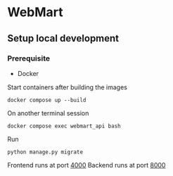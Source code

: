 # WebMart

## Setup local development

### Prerequisite 
- Docker

Start containers after building the images
```
docker compose up --build
```
On another terminal session
```
docker compose exec webmart_api bash
```
Run
```
python manage.py migrate
```

Frontend runs at port [4000](http://localhost:4000/)
Backend runs at port [8000](http://localhost:8000/webmart/docs)

